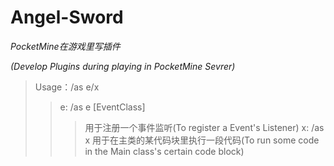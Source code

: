 # Angel-Sword
*PocketMine在游戏里写插件*
 
*(Develop Plugins during playing in PocketMine Sevrer)*
> Usage：/as e/x
>> e: /as e [EventClass]
>>> 用于注册一个事件监听(To register a Event's Listener)
>> x: /as x
>>> 用于在主类的某代码块里执行一段代码(To run some code in the Main class's certain code block)
